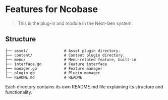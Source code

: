 # Features for Ncobase

>	This is the plug-in and module in the Next-Gen system.

## Structure

```plantext
├── asset/                # Asset plugin directory.
├── content/              # Content plugin directory.
├── menu/                 # Menu-related feature, built-in
├── interface.go          # Feature interface
├── manager.go            # Feature manager
├── plugin.go             # Plugin manager
└── README.md             # README
```

Each directory contains its own README.md file explaining its structure and functionality.
